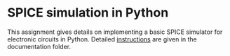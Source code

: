 # SPICE simulation in Python

This assignment gives details on implementing a basic SPICE simulator for electronic circuits in Python.  Detailed [instructions](docs/INSTRUCTIONS.md) are given in the documentation folder. 
